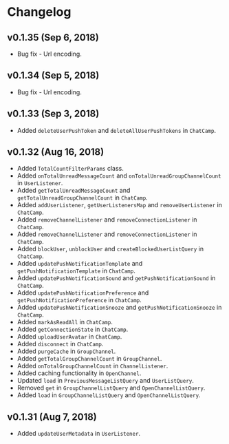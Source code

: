 Changelog
=========

## v0.1.35 (Sep 6, 2018)
 * Bug fix - Url encoding.

## v0.1.34 (Sep 5, 2018)
 * Bug fix - Url encoding.

## v0.1.33 (Sep 3, 2018)
 * Added `deleteUserPushToken` and `deleteAllUserPushTokens` in `ChatCamp`.

## v0.1.32 (Aug 16, 2018)
 * Added `TotalCountFilterParams` class.
 * Added `onTotalUnreadMessageCount` and `onTotalUnreadGroupChannelCount` in `UserListener`.
 * Added `getTotalUnreadMessageCount` and `getTotalUnreadGroupChannelCount` in `ChatCamp`.
 * Added `addUserListener`, `getUserListenersMap` and `removeUserListener` in `ChatCamp`.
 * Added `removeChannelListener` and `removeConnectionListener` in `ChatCamp`.
 * Added `removeChannelListener` and `removeConnectionListener` in `ChatCamp`.
 * Added `blockUser`, `unblockUser` and `createBlockedUserListQuery` in `ChatCamp`.    
 * Added `updatePushNotificationTemplate` and `getPushNotificationTemplate` in `ChatCamp`.
 * Added `updatePushNotificationSound` and `getPushNotificationSound` in `ChatCamp`.
 * Added `updatePushNotificationPreference` and `getPushNotificationPreference` in `ChatCamp`.
 * Added `updatePushNotificationSnooze` and `getPushNotificationSnooze` in `ChatCamp`.
 * Added `markAsReadAll` in `ChatCamp`.
 * Added `getConnectionState` in `ChatCamp`.
 * Added `uploadUserAvatar` in `ChatCamp`.
 * Added `disconnect` in `ChatCamp`.
 * Added `purgeCache` in `GroupChannel`.
 * Added `getTotalGroupChannelCount` in `GroupChannel`.
 * Added `onTotalGroupChannelCount` in `ChannelListener`.
 * Added caching functionality in `OpenChannel`.
 * Updated `load` in `PreviousMessageListQuery` and `UserListQuery`.
 * Removed `get` in `GroupChannelListQuery` and `OpenChannelListQuery`.
 * Added `load` in `GroupChannelListQuery` and `OpenChannelListQuery`.

## v0.1.31 (Aug 7, 2018)
 * Added `updateUserMetadata` in `UserListener`.
 

